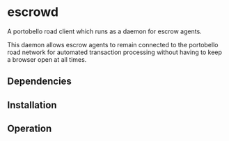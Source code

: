 # escrowd

A portobello road client which runs as a daemon for escrow agents.

This daemon allows escrow agents to remain connected to the portobello road network
for automated transaction processing without having to keep a browser open at
all times.

## Dependencies

## Installation

## Operation
